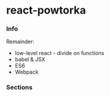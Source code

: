 # react-powtorka

### Info 
Remainder: 
- low-level react - divide on functions
- babel & JSX
- ES6
- Webpack

### Sections
